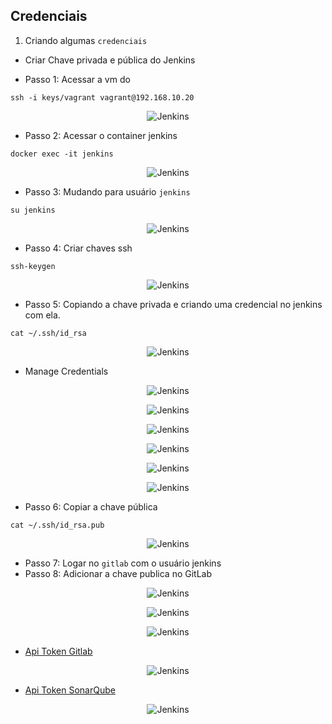 ## Credenciais

1. Criando algumas `credenciais`

- Criar Chave privada e pública do Jenkins

- Passo 1: Acessar a vm do 
```console
ssh -i keys/vagrant vagrant@192.168.10.20
```

<p align="center">
  <img alt="Jenkins" src="../../../data/jenkins-images/jenkins-admin-18.png">
</p>

- Passo 2: Acessar o container jenkins

```console
docker exec -it jenkins
```
<p align="center">
  <img alt="Jenkins" src="../../../data/jenkins-images/jenkins-admin-19.png">
</p>

- Passo 3: Mudando para usuário `jenkins`

```console
su jenkins
```
<p align="center">
  <img alt="Jenkins" src="../../../data/jenkins-images/jenkins-admin-20.png">
</p>

- Passo 4: Criar chaves ssh

```console
ssh-keygen
```
<p align="center">
  <img alt="Jenkins" src="../../../data/jenkins-images/jenkins-admin-21.png">
</p>

- Passo 5: Copiando a chave privada e criando uma credencial no jenkins com ela.

```console
cat ~/.ssh/id_rsa
```

<p align="center">
  <img alt="Jenkins" src="../../../data/jenkins-images/jenkins-admin-22.png">
</p>

- Manage Credentials

<p align="center">
  <img alt="Jenkins" src="../../../data/jenkins-images/jenkins-admin-9.png">
</p>

<p align="center">
  <img alt="Jenkins" src="../../../data/jenkins-images/jenkins-admin-10.png">
</p>

<p align="center">
  <img alt="Jenkins" src="../../../data/jenkins-images/jenkins-admin-11.png">
</p>

<p align="center">
  <img alt="Jenkins" src="../../../data/jenkins-images/jenkins-admin-12.png">
</p>

<p align="center">
  <img alt="Jenkins" src="../../../data/jenkins-images/jenkins-admin-13.png">
</p>

<p align="center">
  <img alt="Jenkins" src="../../../data/jenkins-images/jenkins-admin-23.png">
</p>

- Passo 6: Copiar a chave pública

```console
cat ~/.ssh/id_rsa.pub
```
<p align="center">
  <img alt="Jenkins" src="../../../data/jenkins-images/jenkins-admin-24.png">
</p>

- Passo 7: Logar no `gitlab` com o usuário jenkins
- Passo 8: Adicionar a chave publica no GitLab

<p align="center">
  <img alt="Jenkins" src="../../../data/jenkins-images/jenkins-admin-25.png">
</p>

<p align="center">
  <img alt="Jenkins" src="../../../data/jenkins-images/jenkins-admin-26.png">
</p>

<p align="center">
  <img alt="Jenkins" src="../../../data/jenkins-images/jenkins-admin-27.png">
</p>



- [Api Token Gitlab](../../configure_gitlab/docs/token.md)

<p align="center">
  <img alt="Jenkins" src="../../data/jenkins-images/jenkins-admin-16.png">
</p>

- [Api Token SonarQube](../../configure_sonar/docs/token.md)

<p align="center">
  <img alt="Jenkins" src="../../data/jenkins-images/jenkins-admin-28.png">
</p>